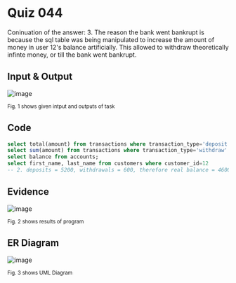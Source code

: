 # Quiz 044

Coninuation of the answer:
3. The reason the bank went bankrupt is because the sql table was being manipulated to increase the amount of money in user 12's balance artificially. This allowed to withdraw theoretically infinte money, or till the bank went bankrupt.

## Input & Output
![image](https://github.com/Amine-Itani/Quizzes/assets/123438294/e89e9294-4ad7-4337-b333-1ac3f075e389)

<sub>Fig. 1 shows given intput and outputs of task
## Code

```sql
select total(amount) from transactions where transaction_type='deposit' group by account_id;
select sum(amount) from transactions where transaction_type='withdraw' group by account_id;
select balance from accounts;
select first_name, last_name from customers where customer_id=12
-- 2. deposits = 5200, withdrawals = 600, therefore real balance = 4600, but in fact it is 5000 --

```
## Evidence
![image](https://github.com/Amine-Itani/Quizzes/assets/123438294/13f2df3c-95ab-432b-8d62-bb6671242206)

<sub>Fig. 2 shows results of program

## ER Diagram
![image](https://github.com/Amine-Itani/Quizzes/assets/123438294/f64bdf79-7b4a-40b8-8118-bf2dbb5866d9)

<sub>Fig. 3 shows UML Diagram
